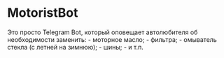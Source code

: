 # MotoristBot
Это просто Telegram Bot, который оповещает автолюбителя об необходимости заменить: - моторное масло; - фильтра; - омыватель стекла (с летней на зимнюю); - шины; - и т.п.
